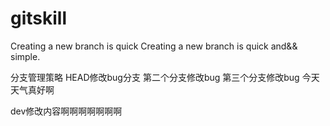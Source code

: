 # gitskill
Creating a new branch  is quick
Creating a new branch is quick and&& simple.

分支管理策略
HEAD修改bug分支
第二个分支修改bug
第三个分支修改bug
今天天气真好啊

dev修改内容啊啊啊啊啊啊啊
